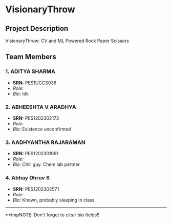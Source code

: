 # VisionaryThrow

## Project Description

VisionaryThrow: CV and ML Powered Rock Paper Scissors

## Team Members

### 1. ADITYA SHARMA
   - **SRN:** PES1UGCS036
   - *Role:* 
   - *Bio:* Idk

### 2. ABHEESHTA V ARADHYA
   - **SRN:** PES1202302173
   - *Role:* 
   - *Bio:* Existence unconfirmed

### 3. AADHYANTHA RAJARAMAN
   - **SRN:** PES1202301991
   - *Role:* 
   - *Bio:* Chill guy. Chem lab partner.

### 4. Abhay Dhruv S
   - **SRN:** PES1202302571
   - *Role:* 
   - *Bio:* Known, probably sleeping in class

---

**ImpNOTE: Don't forget to clear bio fields!!
